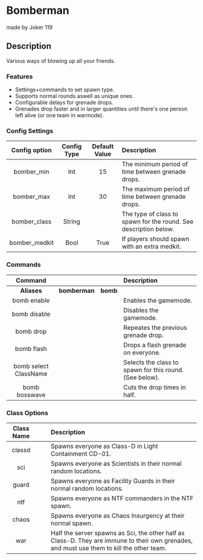 Bomberman
======
made by Joker 119
## Description
Various ways of blowing up all your friends.

### Features
 - Settings+commands to set spawn type.
 - Supports normal rounds aswell as unique ones.
 - Configurable delays for grenade drops.
 - Grenades drop faster and in larger quantities until there's one person left alive (or one team in warmode).

### Config Settings
Config option | Config Type | Default Value | Description
:---: | :---: | :---: | :------
bomber_min | Int | 15 | The minimum period of time between grenade drops.
bomber_max | Int | 30 | The maximum period of time between grenade drops.
bomber_class | String | | The type of class to spawn for the round. See description below.
bomber_medkit | Bool | True | If players should spawn with an extra medkit.

### Commands
  Command |  |  | Description
:---: | :---: | :---: | :------
**Aliases** | **bomberman** | **bomb**
bomb enable | | | Enables the gamemode.
bomb disable | | | Disables the gamemode.
bomb drop | | | Repeates the previous grenade drop.
bomb flash | | | Drops a flash grenade on everyone.
bomb select ClassName | | | Selects the class to spawn for this round. (See below).
bomb bosswave | | | Cuts the drop times in half.

### Class Options
Class Name | | | Description
:---: | :---: | :---: | :------
classd | | | Spawns everyone as Class-D in Light Containment CD-01.
sci | | | Spawns everyone as Scientists in their normal random locations.
guard | | | Spawns everyone as Facility Guards in their normal random locations.
ntf | | | Spawns everyone as NTF commanders in the NTF spawn.
chaos | | | Spawns everyone as Chaos Insurgency at their normal spawn.
war | | | Half the server spawns as Sci, the other half as Class-D. They are immune to their own grenades, and must use them to kill the other team.